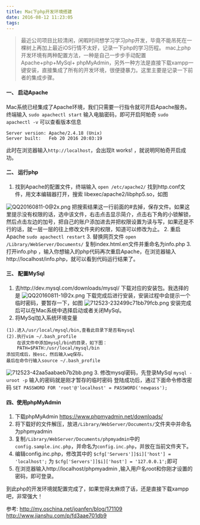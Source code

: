 ```yaml
---
title: Mac下php开发环境搭建
date: 2016-08-12 11:23:05
tags:
---
```

>最近公司项目比较清闲，闲暇时间想学习学习php开发，毕竟不能吊死在一棵树上再加上最近iOS行情不太好，记录一下php的学习历程。
mac上php开发环境有两种配置方法，一种是自己一步步手动配置Apache+php+MySql+ phpMyAdmin，另外一种方法是直接下载xampp一键安装，直接集成了所有的开发环境，很便捷暴力。这里主要是记录一下前者的集成步骤。

<!--more-->
#### 一、 启动Apache
Mac系统已经集成了Apache环境，我们只需要一行指令就可开启Apache服务。
终端输入
`sudo apachectl start`
输入电脑密码，即可开启阿帕奇
`sudo apachectl -v`
可以查看版本信息
```
Server version: Apache/2.4.18 (Unix)
Server built:   Feb 20 2016 20:03:19
```
此时在浏览器输入`http://localhost`，会出现It works! ，就说明阿帕奇开启成功。
#### 二、 运行php
1. 找到Apache的配置文件，终端输入
`open /etc/apache2/`
找到http.conf文件，用文本编辑器打开，搜索 libexec/apache2/libphp5.so，如图

![QQ20160811-0@2x.png](http://upload-images.jianshu.io/upload_images/1642800-ab41b819794d7c8f.png?imageMogr2/auto-orient/strip%7CimageView2/2/w/1240)
把搜索结果这一行前面的#去掉，保存文件。如果这里提示没有权限的话，选中该文件，右击点击显示简介，点击右下角的小锁解锁，然后点击左边的加号，把自己的账户添加进去并把权限设置为读与写，如果还是不行的话，就一层一层的往上修改文件夹的权限，知道可以修改为止。
2. 重启Apache
`sudo apachectl restart`
3. 替换网页文件
`open /Library/WebServer/Documents/`
复制index.html.en文件并重命名为info.php
3. 打开info.php ，输入你想输入的php代码再次重启Apache，在浏览器输入http://localhost/info.php，就可以看到代码运行结果了。

#### 三、 配置MySql
1. 去http://dev.mysql.com/downloads/mysql/ 下载对应的安装包。我选择的是
![QQ20160811-1@2x.png](http://upload-images.jianshu.io/upload_images/1642800-e26aee23f72bc062.png?imageMogr2/auto-orient/strip%7CimageView2/2/w/1240)
下载完成后进行安装，安装过程中会提示一个临时密码，要暂存一下，如图
![712523-232499c71bb79fcb.png](http://upload-images.jianshu.io/upload_images/1642800-a1ec806448bff3b4.png?imageMogr2/auto-orient/strip%7CimageView2/2/w/1240)
安装完成后可以在Mac系统中选择启动或者关闭MySql。
2. 将MySql加入系统环境变量
```
(1).进入/usr/local/mysql/bin,查看此目录下是否有mysql
(2).执行vim ~/.bash_profile
    在该文件中添加mysql/bin的目录，如下图：
    PATH=$PATH:/usr/local/mysql/bin
添加完成后，按esc，然后输入wq保存。
最后在命令行输入source ~/.bash_profile
```
![712523-42aa5aabaeb7b2bb.png](http://upload-images.jianshu.io/upload_images/1642800-a26ebb79a6d6265a.png?imageMogr2/auto-orient/strip%7CimageView2/2/w/1240)
3. 修改mysql密码，先登录MySql
`mysql -uroot -p`
输入的密码就是刚才暂存的临时密码
登陆成功后，通过下面命令修改密码
`SET PASSWORD FOR 'root'@'localhost' = PASSWORD('newpass');`

#### 四、使用phpMyAdmin
1. 下载phpMyAdmin
https://www.phpmyadmin.net/downloads/
2. 将下载好的文件解压，放进`/Library/WebServer/Documents/`文件夹中并命名为phpmyadmin
3. 复制`/Library/WebServer/Documents/phpmyadmin`中的`config.sample.inc.php`，并命名为`config.inc.php`，并放在当前文件夹下。
4. 编辑config.inc.php，修改其中的
`$cfg['Servers']]$i]['host'] = 'localhost';`
为
`$cfg['Servers']]$i]['host'] = '127.0.0.1';`即可
5. 在浏览器输入http://localhost/phpmyadmin ,输入用户名root和你刚才设置的密码，即可登录。

到此php的开发环境就配置完成了，如果觉得太麻烦了话，还是直接下载xampp吧，非常强大！

参考: http://my.oschina.net/joanfen/blog/171109
        http://www.jianshu.com/p/fd3aae701db9
